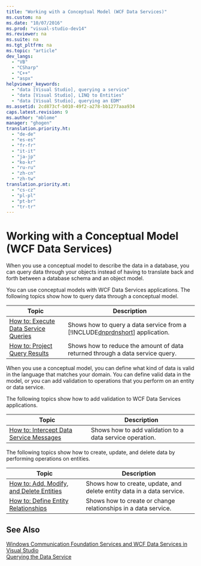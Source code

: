 ```yaml
---
title: "Working with a Conceptual Model (WCF Data Services)"
ms.custom: na
ms.date: "10/07/2016"
ms.prod: "visual-studio-dev14"
ms.reviewer: na
ms.suite: na
ms.tgt_pltfrm: na
ms.topic: "article"
dev_langs: 
  - "VB"
  - "CSharp"
  - "C++"
  - "aspx"
helpviewer_keywords: 
  - "data [Visual Studio], querying a service"
  - "data [Visual Studio], LINQ to Entities"
  - "data [Visual Studio], querying an EDM"
ms.assetid: 2cd873cf-b010-49f2-a278-bb1277aaa934
caps.latest.revision: 9
ms.author: "mblome"
manager: "ghogen"
translation.priority.ht: 
  - "de-de"
  - "es-es"
  - "fr-fr"
  - "it-it"
  - "ja-jp"
  - "ko-kr"
  - "ru-ru"
  - "zh-cn"
  - "zh-tw"
translation.priority.mt: 
  - "cs-cz"
  - "pl-pl"
  - "pt-br"
  - "tr-tr"
---
```

# Working with a Conceptual Model (WCF Data Services)
When you use a conceptual model to describe the data in a database, you can query data through your objects instead of having to translate back and forth between a database schema and an object model.  
  
 You can use conceptual models with WCF Data Services applications. The following topics show how to query data through a conceptual model.  
  
|Topic|Description|  
|-----------|-----------------|  
|[How to: Execute Data Service Queries](../Topic/How%20to:%20Execute%20Data%20Service%20Queries%20\(WCF%20Data%20Services\).md)|Shows how to query a data service from a [!INCLUDE[dnprdnshort](../VS_debugger/includes/dnprdnshort_md.md)] application.|  
|[How to: Project Query Results](../Topic/How%20to:%20Project%20Query%20Results%20\(WCF%20Data%20Services\).md)|Shows how to reduce the amount of data returned through a data service query.|  
  
 When you use a conceptual model, you can define what kind of data is valid in the language that matches your domain. You can define valid data in the model, or you can add validation to operations that you perform on an entity or data service.  
  
 The following topics show how to add validation to WCF Data Services applications.  
  
|Topic|Description|  
|-----------|-----------------|  
|[How to: Intercept Data Service Messages](../Topic/How%20to:%20Intercept%20Data%20Service%20Messages%20\(WCF%20Data%20Services\).md)|Shows how to add validation to a data service operation.|  
  
 The following topics show how to create, update, and delete data by performing operations on entities.  
  
|Topic|Description|  
|-----------|-----------------|  
|[How to: Add, Modify, and Delete Entities](../Topic/How%20to:%20Add,%20Modify,%20and%20Delete%20Entities%20\(WCF%20Data%20Services\).md)|Shows how to create, update, and delete entity data in a data service.|  
|[How to: Define Entity Relationships](../Topic/How%20to:%20Define%20Entity%20Relationships%20\(WCF%20Data%20Services\).md)|Shows how to create or change relationships in a data service.|  
  
## See Also  
 [Windows Communication Foundation Services and WCF Data Services in Visual Studio](../VS_raddata/windows-communication-foundation-services-and-wcf-data-services-in-visual-studio.md)   
 [Querying the Data Service](../Topic/Querying%20the%20Data%20Service%20\(WCF%20Data%20Services\).md)
